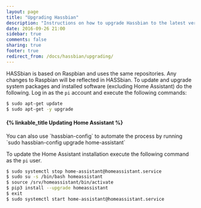 ```yaml
---
layout: page
title: "Upgrading Hassbian"
description: "Instructions on how to upgrade Hassbian to the latest version."
date: 2016-09-26 21:00
sidebar: true
comments: false
sharing: true
footer: true
redirect_from: /docs/hassbian/upgrading/
---
```


HASSbian is based on Raspbian and uses the same repositories. Any changes to Raspbian will be reflected in HASSbian. To update and upgrade system packages and installed software (excluding Home Assistant) do the following.
Log in as the `pi` account and execute the following commands:

```bash
$ sudo apt-get update
$ sudo apt-get -y upgrade
```


#### {% linkable_title Updating Home Assistant %}
<p class='note'>
You can also use `hassbian-config` to automate the process by running `sudo hassbian-config upgrade home-assistant`
</p>

To update the Home Assistant installation execute the following command as the `pi` user.

```bash
$ sudo systemctl stop home-assistant@homeassistant.service
$ sudo su -s /bin/bash homeassistant
$ source /srv/homeassistant/bin/activate
$ pip3 install --upgrade homeassistant
$ exit
$ sudo systemctl start home-assistant@homeassistant.service
```
